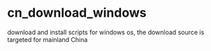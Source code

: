 # cn_download_windows
download and install scripts for windows os, the download source is targeted for mainland China
